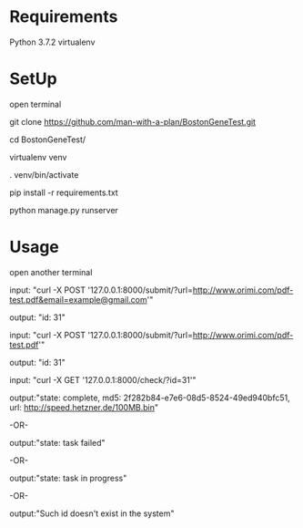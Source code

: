 # Requirements
Python 3.7.2
virtualenv
# SetUp
open terminal

git clone https://github.com/man-with-a-plan/BostonGeneTest.git

cd BostonGeneTest/

virtualenv venv

. venv/bin/activate

pip install -r requirements.txt

python manage.py runserver
# Usage
open another terminal

input: "curl -X POST '127.0.0.1:8000/submit/?url=http://www.orimi.com/pdf-test.pdf&email=example@gmail.com'"

output: "id: 31"

input: "curl -X POST '127.0.0.1:8000/submit/?url=http://www.orimi.com/pdf-test.pdf'"

output: "id: 31"

input: "curl -X GET '127.0.0.1:8000/check/?id=31'"

output:"state: complete, md5: 2f282b84-e7e6-08d5-8524-49ed940bfc51, url: http://speed.hetzner.de/100MB.bin"

-OR-

output:"state: task failed"

-OR-

output:"state: task in progress"

-OR-

output:"Such id doesn't exist in the system"

